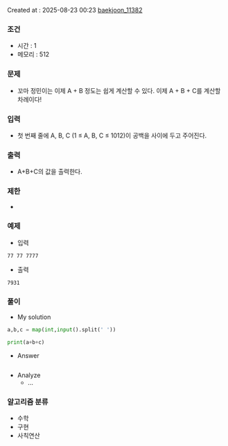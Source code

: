 Created at : 2025-08-23 00:23
[baekjoon_11382](https://www.acmicpc.net/problem/11382)
### 조건
- 시간 : 1
- 메모리 : 512
### 문제
- 꼬마 정민이는 이제 A + B 정도는 쉽게 계산할 수 있다. 이제 A + B + C를 계산할 차례이다!
### 입력
- 첫 번째 줄에 A, B, C (1 ≤ A, B, C ≤ 1012)이 공백을 사이에 두고 주어진다.
### 출력
- A+B+C의 값을 출력한다.
### 제한
- 
### 예제
- 입력
```
77 77 7777
```
- 출력
```
7931
``` 

### 풀이
- My solution
```python
a,b,c = map(int,input().split(' '))

print(a+b+c)
```

- Answer
```python

```

- Analyze
	- ...
### 알고리즘 분류
- 수학
- 구현
- 사칙연산